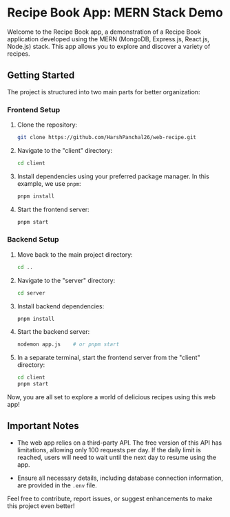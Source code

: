 # Recipe Book App: MERN Stack Demo

Welcome to the Recipe Book app, a demonstration of a Recipe Book application developed using the MERN (MongoDB, Express.js, React.js, Node.js) stack. This app allows you to explore and discover a variety of recipes.

## Getting Started

The project is structured into two main parts for better organization:

### Frontend Setup

1. Clone the repository:

    ```bash
    git clone https://github.com/HarshPanchal26/web-recipe.git
    ```

2. Navigate to the "client" directory:

    ```bash
    cd client
    ```

3. Install dependencies using your preferred package manager. In this example, we use `pnpm`:

    ```bash
    pnpm install
    ```

4. Start the frontend server:

    ```bash
    pnpm start
    ```

### Backend Setup

1. Move back to the main project directory:

    ```bash
    cd ..
    ```

2. Navigate to the "server" directory:

    ```bash
    cd server
    ```

3. Install backend dependencies:

    ```bash
    pnpm install
    ```

4. Start the backend server:

    ```bash
    nodemon app.js    # or pnpm start
    ```

5. In a separate terminal, start the frontend server from the "client" directory:

    ```bash
    cd client
    pnpm start
    ```

Now, you are all set to explore a world of delicious recipes using this web app!

## Important Notes

- The web app relies on a third-party API. The free version of this API has limitations, allowing only 100 requests per day. If the daily limit is reached, users will need to wait until the next day to resume using the app.

- Ensure all necessary details, including database connection information, are provided in the `.env` file.

Feel free to contribute, report issues, or suggest enhancements to make this project even better!
